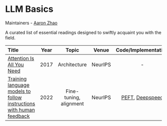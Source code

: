 # LLM Basics 

Maintainers - [Aaron Zhao](https://aaron-zhao123.github.io/)

A curated list of essential readings designed to swiftly acquaint you with the field.

|  Title  |   Year   |   Topic  |   Venue  |   Code/Implementation   |   Notes  |
|:--------|:--------:|:--------:|:--------:|:--------:|:--------:|
| [Attention Is All You Need](<https://arxiv.org/abs/1706.03762>) | 2017 | Architecture | NeurIPS | - | |
| [Training language models to follow instructions with human feedback](<https://arxiv.org/abs/2203.02155>) | 2022 | Fine-tuning, alignment | NeurIPS | [PEFT](https://github.com/huggingface/peft), [Deepspeed](https://github.com/microsoft/DeepSpeed/blob/master/blogs/deepspeed-chat/README.md) | |
